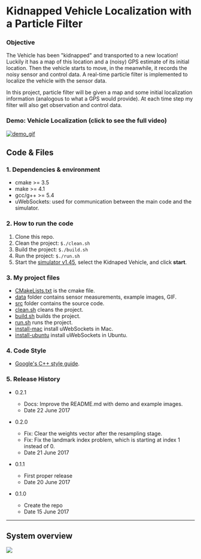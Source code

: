 # **Kidnapped Vehicle Localization with a Particle Filter**

### Objective
The Vehicle has been "kidnapped" and transported to a new location! Luckily it has a map of this location and 
a (noisy) GPS estimate of its initial location. Then the vehicle starts to move, in the meanwhile, it records 
the noisy sensor and control data. A real-time particle filter is implemented to localize the vehicle with 
 the sensor data.

In this project, particle filter will be given a map and some initial localization information (analogous to 
what a GPS would provide). At each time step my filter 
will also get observation and control data. 

### Demo: Vehicle Localization (click to see the full video)

[![demo_gif][demo_gif]](https://youtu.be/5q1dVAjntNw)



## Code & Files
### 1. Dependencies & environment

* cmake >= 3.5
* make >= 4.1
* gcc/g++ >= 5.4
* uWebSockets: used for communication between the main code and the simulator.
    

### 2. How to run the code

1. Clone this repo.
2. Clean the project: `$./clean.sh`
3. Build the project: `$./build.sh` 
4. Run the project: `$./run.sh`
5. Start the [simulator v1.45](https://github.com/udacity/self-driving-car-sim/releases), 
select the Kidnaped Vehicle, and click **start**. 


### 3. My project files

* [CMakeLists.txt](CMakeLists.txt) is the cmake file.
* [data](data) folder contains sensor measurements, example images, GIF. 
* [src](src) folder contains the source code.
* [clean.sh](clean.sh) cleans the project.
* [build.sh](build.sh) builds the project.
* [run.sh](run.sh) runs the project.
* [install-mac](install-mac.sh) install uWebSockets in Mac.
* [install-ubuntu](install-ubuntu.sh) install uWebSockets in Ubuntu.


### 4. Code Style

* [Google's C++ style guide](https://google.github.io/styleguide/cppguide.html).


### 5. Release History

* 0.2.1
    * Docs: Improve the README.md with demo and example images.
    * Date 22 June 2017

* 0.2.0
    * Fix: Clear the weights vector after the resampling stage.
    * Fix: Fix the landmark index problem, which is starting at index 1 instead of 0.
    * Date 21 June 2017

* 0.1.1
    * First proper release
    * Date 20 June 2017

* 0.1.0
    * Create the repo
    * Date 15 June 2017


---

## System overview

![][image1]

[//]: # (Image References)
[image1]: ./data/1.png
[image2]: ./data/ekf_flow.jpg
[image3]: ./data/ekf_vs_kf.jpg
[image4]: ./data/lidar.jpg
[image5]: ./data/radar.jpg
[image6]: ./data/camera-vs-radar-vs-lidar_1.png
[demo_gif]: ./data/demo.gif
[lidar_gif]: ./data/lidar.gif
[both_gif]: ./data/both_lidar_radar.gif